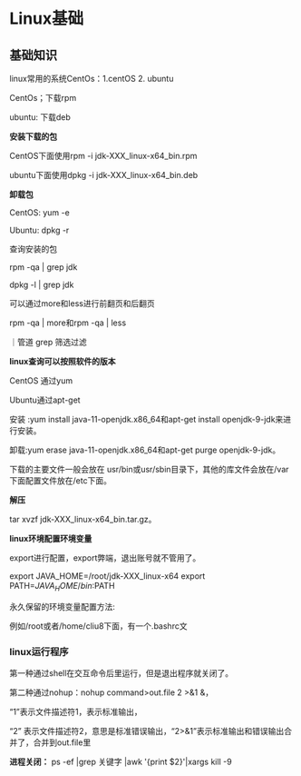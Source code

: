 # Linux基础

## 基础知识

linux常用的系统CentOs：1.centOS  2. ubuntu

CentOs；下载rpm

ubuntu: 下载deb

**安装下载的包**

CentOS下面使用rpm -i jdk-XXX_linux-x64_bin.rpm

ubuntu下面使用dpkg -i jdk-XXX_linux-x64_bin.deb

**卸载包**

CentOS: yum -e 

Ubuntu: dpkg -r

查询安装的包

rpm -qa | grep jdk

dpkg -l | grep jdk

可以通过more和less进行前翻页和后翻页

rpm -qa | more和rpm -qa | less

｜管道  grep 筛选过滤

**linux查询可以按照软件的版本**

CentOS 通过yum

Ubuntu通过apt-get

安装 :yum install java-11-openjdk.x86_64和apt-get install openjdk-9-jdk来进行安装。

卸载:yum erase java-11-openjdk.x86_64和apt-get purge openjdk-9-jdk。

下载的主要文件一般会放在 usr/bin或usr/sbin目录下，其他的库文件会放在/var下面配置文件放在/etc下面。

**解压**

tar xvzf jdk-XXX_linux-x64_bin.tar.gz。

**linux环境配置环境变量**

export进行配置，export弊端，退出账号就不管用了。

export JAVA_HOME=/root/jdk-XXX_linux-x64 export PATH=$JAVA_HOME/bin:$PATH

永久保留的环境变量配置方法:

例如/root或者/home/cliu8下面，有一个.bashrc文

### linux运行程序

第一种通过shell在交互命令后里运行，但是退出程序就关闭了。

第二种通过nohup：nohup command>out.file 2 >&1 &，

“1”表示文件描述符1，表示标准输出，

“2” 表示文件描述符2，意思是标准错误输出，“2>&1”表示标准输出和错误输出合并了，合并到out.file里

**进程关闭：** ps -ef |grep 关键字  |awk '{print $2}'|xargs kill -9


